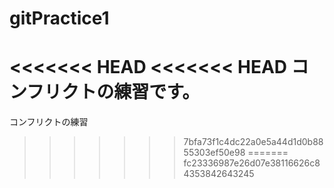 # gitPractice1
<<<<<<< HEAD
<<<<<<< HEAD
コンフリクトの練習です。
=======
コンフリクトの練習
>>>>>>> 7bfa73f1c4dc22a0e5a44d1d0b8855303ef50e98
=======
>>>>>>> fc23336987e26d07e38116626c84353842643245
